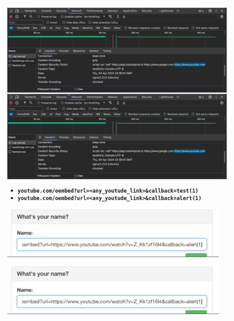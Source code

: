 ![image1](Image/csp.png)
![image1](Image/csp.png)
- **`youtube.com/oembed?url=<any_youtude_link>&callback=test(1)`**
- **`youtube.com/oembed?url=<any_youtude_link>&callback=alert(1)`**
  
 
![image2](Image/csp1.png)

![image2](Image/csp1.png)
